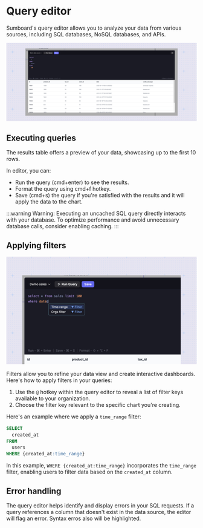 # Query editor
Sumboard's query editor allows you to analyze your data from various sources, including SQL databases, NoSQL databases, and APIs.

![query editor](query.jpg)

## Executing queries
The results table offers a preview of your data, showcasing up to the first 10 rows.

In editor, you can:
- Run the query (cmd+enter) to see the results.
- Format the query using cmd+f hotkey.
- Save (cmd+s) the query if you're satisfied with the results and it will apply the data to the chart.

:::warning
Warning: Executing an uncached SQL query directly interacts with your database. To optimize performance and avoid unnecessary database calls, consider enabling caching.
:::

## Applying filters
![filters](filters.jpg)

Filters allow you to refine your data view and create interactive dashboards. Here's how to apply filters in your queries:
1. Use the `@` hotkey within the query editor to reveal a list of filter keys available to your organization.
2. Choose the filter key relevant to the specific chart you're creating.

Here's an example where we apply a `time_range` filter:
```sql
SELECT
  created_at
FROM
  users 
WHERE {created_at:time_range}
```

In this example, `WHERE {created_at:time_range}` incorporates the `time_range` filter, enabling users to filter data based on the `created_at` column.

## Error handling
The query editor helps identify and display errors in your SQL requests. If a query references a column that doesn't exist in the data source, the editor will flag an error. Syntax erros also will be highlighted.